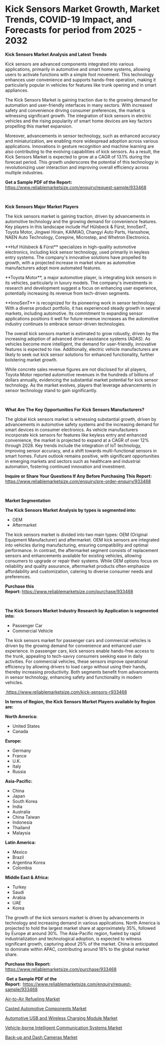 <p><h1>Kick Sensors Market Growth, Market Trends, COVID-19 Impact, and Forecasts for period from 2025 - 2032</h1></p><p><strong>Kick Sensors Market Analysis and Latest Trends</strong></p>
<p><p>Kick sensors are advanced components integrated into various applications, primarily in automotive and smart home systems, allowing users to activate functions with a simple foot movement. This technology enhances user convenience and supports hands-free operation, making it particularly popular in vehicles for features like trunk opening and in smart appliances.</p><p>The Kick Sensors Market is gaining traction due to the growing demand for automation and user-friendly interfaces in many sectors. With increased safety and convenience driving consumer preferences, the market is witnessing significant growth. The integration of kick sensors in electric vehicles and the rising popularity of smart home devices are key factors propelling this market expansion.</p><p>Moreover, advancements in sensor technology, such as enhanced accuracy and miniaturization, are enabling more widespread adoption across various applications. Innovations in gesture recognition and machine learning are also contributing to the evolving capabilities of kick sensors. As a result, the Kick Sensors Market is expected to grow at a CAGR of 13.1% during the forecast period. This growth underscores the potential of this technology in revolutionizing user interaction and improving overall efficiency across multiple industries.</p></p>
<p><strong>Get a Sample PDF of the Report:&nbsp;</strong> <a href="https://www.reliablemarketsize.com/enquiry/request-sample/933468?utm_campaign=2113&utm_medium=2&utm_source=Github&utm_content=ia&utm_term=30032025&utm_id=kick-sensors">https://www.reliablemarketsize.com/enquiry/request-sample/933468</a></p>
<p>&nbsp;</p>
<p><strong>Kick Sensors Major Market Players</strong></p>
<p><p>The kick sensors market is gaining traction, driven by advancements in automotive technology and the growing demand for convenience features. Key players in this landscape include Huf Hülsbeck & Fürst, InnoSenT, Toyota Motor, Jingwei Hirain, KAIMIAO, Changyi Auto Parts, Hansshow, NAEN Auto Technology, Corepine, Microstep, and Whetron Electronics.</p><p>**Huf Hülsbeck & Fürst** specializes in high-quality automotive electronics, including kick sensor technology, used primarily in keyless entry systems. The company's innovative solutions have propelled its growth, with a projected increase in market share as automotive manufacturers adopt more automated features.</p><p>**Toyota Motor**, a major automotive player, is integrating kick sensors in its vehicles, particularly in luxury models. The company's investments in research and development suggest a focus on enhancing user experience, potentially increasing its revenue from tech-driven segments.</p><p>**InnoSenT** is recognized for its pioneering work in sensor technology. With a diverse product portfolio, it has experienced steady growth in several markets, including automotive. Its commitment to expanding sensor applications positions it well for future revenue increases as the automotive industry continues to embrace sensor-driven technologies.</p><p>The overall kick sensors market is estimated to grow robustly, driven by the increasing adoption of advanced driver-assistance systems (ADAS). As vehicles become more intelligent, the demand for user-friendly, innovative features is expected to rise. Additionally, electric vehicle manufacturers are likely to seek out kick sensor solutions for enhanced functionality, further bolstering market growth.</p><p>While concrete sales revenue figures are not disclosed for all players, Toyota Motor reported automotive revenues in the hundreds of billions of dollars annually, evidencing the substantial market potential for kick sensor technology. As the market evolves, players that leverage advancements in sensor technology stand to gain significantly.</p></p>
<p>&nbsp;</p>
<p><strong>What Are The Key Opportunities For Kick Sensors Manufacturers?</strong></p>
<p><p>The global kick sensors market is witnessing substantial growth, driven by advancements in automotive safety systems and the increasing demand for smart devices in consumer electronics. As vehicle manufacturers incorporate kick sensors for features like keyless entry and enhanced convenience, the market is projected to expand at a CAGR of over 12% through 2028. Key trends include the integration of IoT technology, improving sensor accuracy, and a shift towards multi-functional sensors in smart homes. Future outlook remains positive, with significant opportunities in emerging markets and sectors such as healthcare and industrial automation, fostering continued innovation and investment.</p></p>
<p><strong>Inquire or Share Your Questions If Any Before Purchasing This Report:</strong> <a href="https://www.reliablemarketsize.com/enquiry/pre-order-enquiry/933468?utm_campaign=2113&utm_medium=2&utm_source=Github&utm_content=ia&utm_term=30032025&utm_id=kick-sensors">https://www.reliablemarketsize.com/enquiry/pre-order-enquiry/933468</a></p>
<p>&nbsp;</p>
<p><strong>Market Segmentation</strong></p>
<p><strong>The Kick Sensors Market Analysis by types is segmented into:</strong></p>
<p><ul><li>OEM</li><li>Aftermarket</li></ul></p>
<p><p>The kick sensors market is divided into two main types: OEM (Original Equipment Manufacturer) and aftermarket. OEM kick sensors are integrated into vehicles during manufacturing, ensuring compatibility and optimal performance. In contrast, the aftermarket segment consists of replacement sensors and enhancements available for existing vehicles, allowing consumers to upgrade or repair their systems. While OEM options focus on reliability and quality assurance, aftermarket products often emphasize affordability and customization, catering to diverse consumer needs and preferences.</p></p>
<p><strong>Purchase this Report:&nbsp;</strong><a href="https://www.reliablemarketsize.com/purchase/933468?utm_campaign=2113&utm_medium=2&utm_source=Github&utm_content=ia&utm_term=30032025&utm_id=kick-sensors">https://www.reliablemarketsize.com/purchase/933468</a></p>
<p>&nbsp;</p>
<p><strong>The Kick Sensors Market Industry Research by Application is segmented into:</strong></p>
<p><ul><li>Passenger Car</li><li>Commercial Vehicle</li></ul></p>
<p><p>The kick sensors market for passenger cars and commercial vehicles is driven by the growing demand for convenience and enhanced user experience. In passenger cars, kick sensors enable hands-free access to the trunk, appealing to tech-savvy consumers seeking ease in daily activities. For commercial vehicles, these sensors improve operational efficiency by allowing drivers to load cargo without using their hands, thereby increasing productivity. Both segments benefit from advancements in sensor technology, enhancing safety and functionality in modern vehicles.</p></p>
<p><a href="https://www.reliablemarketsize.com/kick-sensors-r933468?utm_campaign=2113&utm_medium=2&utm_source=Github&utm_content=ia&utm_term=30032025&utm_id=kick-sensors">&nbsp;https://www.reliablemarketsize.com/kick-sensors-r933468</a></p>
<p><strong>In terms of Region, the Kick Sensors Market Players available by Region are:</strong></p>
<p>
    <p> <strong> North America: </strong>
        <ul>
            <li>United States</li>
            <li>Canada</li>
        </ul>
        </p> 
    <p> <strong> Europe: </strong>
        <ul>
            <li>Germany</li>
            <li>France</li>
            <li>U.K.</li>
            <li>Italy</li>
            <li>Russia</li>
        </ul>
        </p> 
    <p> <strong> Asia-Pacific: </strong>
        <ul>
            <li>China</li>
            <li>Japan</li>
            <li>South Korea</li>
            <li>India</li>
            <li>Australia</li>
            <li>China Taiwan</li>
            <li>Indonesia</li>
            <li>Thailand</li>
            <li>Malaysia</li>
        </ul>
        </p> 
    <p> <strong> Latin America: </strong>
        <ul>
            <li>Mexico</li>
            <li>Brazil</li>
            <li>Argentina Korea</li>
            <li>Colombia</li>
        </ul>
        </p> 
    <p> <strong> Middle East & Africa: </strong>
        <ul>
            <li>Turkey</li>
            <li>Saudi</li>
            <li>Arabia</li>
            <li>UAE</li>
            <li>Korea</li>
        </ul>
    </p>
    </p>
<p><p>The growth of the kick sensors market is driven by advancements in technology and increasing demand in various applications. North America is projected to hold the largest market share at approximately 35%, followed by Europe at around 30%. The Asia-Pacific region, fueled by rapid industrialization and technological adoption, is expected to witness significant growth, capturing about 25% of the market. China is anticipated to dominate within APAC, contributing around 18% to the global market share.</p></p>
<p><strong>Purchase this Report: </strong><a href="https://www.reliablemarketsize.com/purchase/933468?utm_campaign=2113&utm_medium=2&utm_source=Github&utm_content=ia&utm_term=30032025&utm_id=kick-sensors">https://www.reliablemarketsize.com/purchase/933468</a></p>
<p>&nbsp;<strong>Get a Sample PDF of the Report:&nbsp;&nbsp;</strong><a href="https://www.reliablemarketsize.com/enquiry/request-sample/933468?utm_campaign=2113&utm_medium=2&utm_source=Github&utm_content=ia&utm_term=30032025&utm_id=kick-sensors">https://www.reliablemarketsize.com/enquiry/request-sample/933468</a></p>
<p><strong></strong></p>
<p><p><a href="https://github.com/neilycalanww/Market-Research-Report-List-1/blob/main/air-to-air-refueling-market.md?utm_campaign=2113&utm_medium=2&utm_source=Github&utm_content=ia&utm_term=30032025&utm_id=kick-sensors">Air-to-Air Refueling Market</a></p><p><a href="https://github.com/izetajhazuga/Market-Research-Report-List-1/blob/main/casted-automotive-components-market.md?utm_campaign=2113&utm_medium=2&utm_source=Github&utm_content=ia&utm_term=30032025&utm_id=kick-sensors">Casted Automotive Components Market</a></p><p><a href="https://github.com/anejaryaan8m/Market-Research-Report-List-1/blob/main/automotive-usb-and-wireless-charging-module-market.md?utm_campaign=2113&utm_medium=2&utm_source=Github&utm_content=ia&utm_term=30032025&utm_id=kick-sensors">Automotive USB and Wireless Charging Module Market</a></p><p><a href="https://github.com/keolalelekr8/Market-Research-Report-List-1/blob/main/vehicle-borne-intelligent-communication-systems-market.md?utm_campaign=2113&utm_medium=2&utm_source=Github&utm_content=ia&utm_term=30032025&utm_id=kick-sensors">Vehicle-borne Intelligent Communication Systems Market</a></p><p><a href="https://github.com/gackesaizaze/Market-Research-Report-List-1/blob/main/back-up-and-dash-cameras-market.md?utm_campaign=2113&utm_medium=2&utm_source=Github&utm_content=ia&utm_term=30032025&utm_id=kick-sensors">Back-up and Dash Cameras Market</a></p></p>